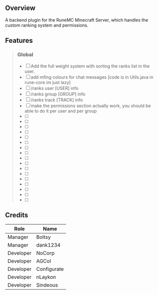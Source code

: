 ## Overview
A backend plugin for the RuneMC Minecraft Server, which handles the custom ranking system and permissions.

## Features
> ### Global
> - [ ] Add the full weight system with sorting the ranks list in the user.
> - [ ] add mfing colours for chat messages [code is in Utils.java in rune-core im just lazy]
> - [ ] /ranks user [USER] info
> - [ ] /ranks group [GROUP] info
> - [ ] /ranks track [TRACK] info
> - [ ] make the permissions section actually work, you should be able to do it per user and per group
> - [ ]
> - [ ] 
> - [ ] 
> - [ ]
> - [ ] 
> - [ ]
> - [ ] 
> - [ ]
> - [ ] 
> - [ ] 
> - [ ]
> - [ ] 
> - [ ]
> - [ ] 
> - [ ]
> - [ ] 
> - [ ]

## Credits
| Role          | Name            |
|---------------|-----------------|
| Manager       | Boltsy          |
| Manager       | dank1234        |
| Developer     | NoCorp          |
| Developer     | AGCol           |
| Developer     | Configurate     |
| Developer     | nLaykon         |
| Developer     | Sindeous        |